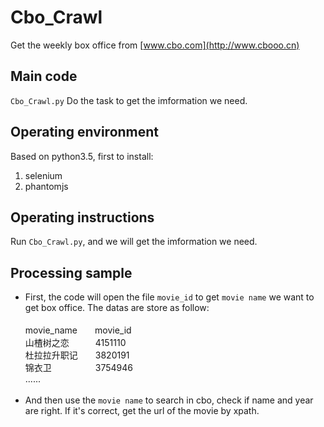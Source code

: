 # Cbo_Crawl
Get the weekly box office from [www.cbo.com](http://www.cbooo.cn)<br>
## Main code
`Cbo_Crawl.py`
Do the task to get the imformation we need.<br>
## Operating environment
Based on python3.5, first to install:<br>
1. selenium<br>
2. phantomjs<br>
## Operating instructions
Run `Cbo_Crawl.py`, and we will get the imformation we need.<br>
## Processing sample
* First, the code will open the file `movie_id` to get `movie name` we want to get box office. The datas are store as follow:<br><br>
movie_name　　movie_id<br>
山楂树之恋　　　4151110<br>
杜拉拉升职记　　3820191<br>
锦衣卫　　　　　3754946<br>
......<br><br>
* And then use the `movie name` to search in cbo, check if name and year are right. If it's correct, get the url of the movie by xpath.<br>
